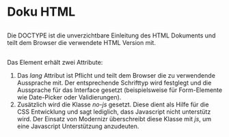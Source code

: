 # Doku HTML


## <!DOCTYPE html>
Die DOCTYPE ist die unverzichtbare Einleitung des HTML Dokuments und teilt dem Browser die verwendete HTML Version mit.


## <html class="no-js" lang="de">
Das *<html>* Element erhält zwei Attribute:

1. Das *lang* Attribut ist Pflicht und teilt dem Browser die zu verwendende Aussprache mit. Der entsprechende Schrifttyp wird festglegt und die Aussprache für das Interface gesetzt (beispielsweise für Form-Elemente wie Date-Picker oder Validierungen).
2. Zusätzlich wird die Klasse *no-js* gesetzt. Diese dient als Hilfe für die CSS Entwicklung und sagt lediglich, dass Javascript nicht unterstütz wird. Der Einsatz von Modernizr überschreibt diese Klasse mit *js*, um eine Javascript Unterstützung anzudeuten.


## <head>

### <title>
Der Dokumententitel, wird in der Browsertitelleiste bzw. Tab angezeigt.

### <meta charset="utf-8" />
Der zu verwendende Zeichensatz.

### <meta http-equiv="X-UA-Compatible" content="IE=edge" />
Mit dem Internet Explorer 8 wurde der Kompatibilitätsmodus eingeführt, mit dessen hilfe eine Seite so gerendert wird, wie eine ältere IE Version dies tun würde.  
Die Angabe *IE=edge* weist Internet Explorer an, den höchstmöglichen Modus zu nutzen, der in der entsprechenden Browserversion zur Verfügung steht. Im Klartext: Standardmodus.  
Die Positionierung dieses Metas ist sehr strikt! Hier gilt: im Header vor allen anderen Elementen, außer dem *<title>* und anderen *<meta>*.

### <meta name="description" content="$description$" />
*$description$* ist ein Beschreibungstext für die aktuelle Seite und wird dem User in den Suchergebnissen einer Suchmaschine angezeigt.

### <meta name="viewport" content="width=device-width, initial-scale=1, minimum-scale=1" />
Weist dem aktuellen Viewport an, in den kompletten sichtbaren Bereich zu Skalieren.

### <link rel="shortcut icon" href="/favicon/favicon.ico" />
Das Favicon der Seite, wird im Browsertab vor der URL/Titel bzw. in den gespeicherten Favoriten angezeigt.  

**<link rel="apple-touch-icon" href="/favicon/apple-touch-icon.png ">**  
**<link rel="apple-touch-icon" href="/favicon/apple-touch-icon-72x72.png" sizes="72x72" />**  
**<link rel="apple-touch-icon" href="/favicon/apple-touch-icon-114x114.png" sizes="114x114" />**  
**<link rel="apple-touch-icon-precomposed" href="/favicon/apple-touch-icon-144x144-precomposed.png" sizes="144x144" />**  
**<link rel="apple-touch-icon-precomposed" href="/favicon/apple-touch-icon-114x114-precomposed.png" sizes="114x114" />**  
**<link rel="apple-touch-icon-precomposed" href="/favicon/apple-touch-icon-72x72-precomposed.png" sizes="72x72" />**  
**<link rel="apple-touch-icon-precomposed" href="/favicon/apple-touch-icon-57x57-precomposed.png" />**  
iOS ermöglicht das speichern eines Favoriten auf dem Homescreen. Dazu lässt sich ein Icon referenzieren und lässt den Favoriten wie eine App aussehen. Für unterschiedlichste Geräte und Auflösungen gibt es jeweils ein eigenes Icon.  
  
**<meta name="msapplication-TileImage" content="img/favicon/ms-touch-icon-144x144-precomposed.png" />**  
**<meta name="msapplication-TileColor" content="#222222" />**  
Analog iOS bzw. apple-touch, allerdings für Windows 8. Hier lässt sich zusätzlich noch ein Farbwert für den Tile angeben.

## Inline JS ##
Für das performante Laden von CSS und JS aus dem local Storage bzw. zuvor via Requrest ist diese Ladefunktionalität inline in die html-Seite zu integrieren, damit kein unstyled Content kurzzeitig auf der Seite dargestellt wird.

### globalen JS-Vaiablen für den DEV/LIVE-Betrieb ###

Als erstes werden die globalen JS-Variablen für den DEV/LIVE-Betrieb festgelegt.
Diese konfigurieren das Lade- und Speicherverhalten der CSS- und JS-Dateien, sodass im DEV-Betrieb die nicht minifizierten Dateien geladen werden und der local Storage nicht verwendet wird (ein Debugging der Datein ist so möglich). Zum anderen werden im LIVE-Betrieb die minifizierten Dateien geladen (entweder via Request oder aus dem local Storage) und im local Storage als key/value-Paar hinterlegt, wenn dieser supported wird.



    // Hier muss eine Servervariable eingefügt werden, welche den Zustand wiedergibt,
    // ob der Server ein Entwicklungs- oder LIVE-Server ist.
    @if (Config.Instance.IsDevServer)
    {
        // DEV
        <script>
            window.UseLocalStorage = false;
            window.loadUnminifyVersion = true;
            window.IsDevServer = true;
        </script>
    
    }
    else
    {
        // LIVE
        <script>
            window.IsDevServer = false;
            var checkDebugging = function(){
                try{
                    if(localStorage.getItem('debugging') !== null){
                        // kein Verwendung vom local Storage
                        window.UseLocalStorage = false;
                        window.loadUnminifyVersion = true;
                    }else{
                        // Verwendung vom local Storage
                        window.UseLocalStorage = true;
                        window.loadUnminifyVersion = false;
                    }
                }catch(e){
                    // kein Verwendung vom local Storage
                    window.UseLocalStorage = true;
                    window.loadUnminifyVersion = false;
                }
            };
            checkDebugging();
        </script>
    }

### LIVE Debugging ###
Um das Debugging auch LIVE zu ermöglichen, kann ein manueller (in der Browser-Konsole) Eintrag im local-Storage hinterlegt werden, der dessen Verwendung unterbindet. 

    window.localStorage.setItem('debugging', 'true');

Hier wird eine Warnung ausgegeben, dass es nicht erlaubt ist den local Storage mit nicht versionierten Dateien zu verwenden.
        
    if(window.UseLocalStorage && window.loadUnminifyVersion){
        console.warn('-------------!!!!!-----localStorage wird mit nicht versionierten Dateine befüllt!------!!!!!-----');
    }

### Definition von globalen Hilfsfunktionen ###
Diese Hilfsfunktionen werde unmittelbar vor der Ladefunktionalität der CSS- und JS-Datein benötigt.

- **window.domReadyObject** -> Das Objekt dient zum Vorhalten von Funktionen, die unmittelbar nach dem ready-Event von jQuery ausgeführt werden sollen
- **window.onDomOrAjaxReady** -> Die übergebenen Funktion wird entweder unmittelbar ausgeführt, wenn jQuery geladen und das 'ready'-Event geschmissen wurde, oder im domReadyObject vorgehalten.
- **window.execDomReadyObject** -> Hier werden alle vorgehaltenen Funktionen im domReadyObject ausgeführt
- **window.testLocalStorage** ->  Modernizr-Test auf localStorage
- **window.clearLocalStorageForKey** -> Die Funktion prüft, ob es im localStorage schon einen identischen key (jeweils ohne Versionierungsnummer) gibt und löscht diese incl. value im localStorage.
- **window.addCSSToDOM** -> Fügt das CSS zum DOM entweder als link-Element oder aus dem localStorage
- **window.addJSToDOM** -> Fügt das JS zum DOM entweder als link-Element oder aus dem localStorage
- **window.checkLocalStorageByTimestamp** -> mit dieser Funktion wird entweder ein Zeitstempel erstellt (falls dieser noch nicht vorhanden) oder wenn der Zeitstempel im local Storage kleiner ist als der Referenz-Zeitstempel wird der local Storge gelöscht.

Quellcode
   
    window.domReadyObject = {
        countProperties: function(){
            var count = 0;
            for(var property in this){
                if(this.hasOwnProperty(property)){
                    count += 1;
                }
            }
            return count;
        }
    };

    window.onDomOrAjaxReady = function(p_function){
        if(typeof jQuery !== 'undefined'){
            ($.isReady) ? p_function() : $(document).on('ready', p_function);
        }else{
            window.domReadyObject['func_' + window.domReadyObject.countProperties()] = p_function;
        }
    };

    window.execDomReadyObject = function(){
        for(var property in window.domReadyObject){
            if(window.domReadyObject.hasOwnProperty(property) && ('countProperties' !== property)){
                window.domReadyObject[property]();
            }
        }
    };

    window.testLocalStorage = function(){
        var mod = 'modernizr';
        try{
            localStorage.setItem(mod, mod);
            localStorage.removeItem(mod);
            return true;
        }catch(e){
            return false;
        }
    };

    window.clearLocalStorageForKey = function(p_key){
        var keyWithoutExtension = p_key.substr(0, p_key.lastIndexOf('.'));
        var nonversionkey = keyWithoutExtension.substr(0, keyWithoutExtension.lastIndexOf('.'));
        var patt = new RegExp(nonversionkey);
        var index = 0;
        var length = localStorage.length;
        try{
            for(; index <= length; index++){
                if(patt.test(localStorage.key(index)) && (localStorage.key(index) !== p_key)){
                    localStorage.removeItem(localStorage.key(index));
                }
            }
        }catch(e){
        }
    };

    window.addCSSToDOM = function(p_src){
        var linkElem;
        var styleElem;
        // wenn localStorage vorliegt aber der Datei-Pfade(key) und entsprechen die value nicht vorhanden ist.
        // -> dynamische Erstellung eines link-tags mit Angabe des Datei-Pfades und anschließender ajax nach Dom-Ready um den Conten im localStorage abzulengen (kommt aus dem Cache).
        if (window.UseLocalStorage && testLocalStorage() && (localStorage[p_src] === undefined)) {
            // window.localStorage is available!
            linkElem = document.createElement('link');
            linkElem.setAttribute('rel', 'stylesheet');
            linkElem.setAttribute('href', p_src);
            document.getElementsByTagName('head')[0].appendChild(linkElem);
            onDomOrAjaxReady(function(){
                (function(){
                    var xhr;
                    xhr = new XMLHttpRequest();
                    xhr.open('GET', p_src, true);
                    xhr.send();
                    xhr.onreadystatechange = function(){
                        if(xhr.readyState === 4 && xhr.status !== 404 && xhr.responseText !== ''){
                            clearLocalStorageForKey(p_src);
                            localStorage[p_src] = xhr.responseText;
                        }
                    };
                })()
            });
            // wenn localStorage vorliegt und der Datei-Pfade(key) und entsprecher value im localStorage vorhanden ist.
            // -> dynamische Erstellung eines style-tags mit injection der value aus dem localStorage.
        }else if(window.UseLocalStorage && testLocalStorage() && (localStorage[p_src] !== undefined)){
            styleElem = document.createElement('style');
            styleElem.appendChild(document.createTextNode(localStorage[p_src]));
            document.getElementsByTagName('head')[0].appendChild(styleElem);
            // wenn kein localStorage vorliegt
            // -> dynamische Erstellung eines link-tags mit Angabe des Datei-Pfades
        }else{
            linkElem = document.createElement('link');
            linkElem.setAttribute('rel', 'stylesheet');
            linkElem.setAttribute('href', p_src);
            document.getElementsByTagName('head')[0].appendChild(linkElem);
        }
    };

    window.addJSToDOM = function(p_src, p_attrkey, p_attrval){
        var scriptElem;
        // wenn localStorage vorliegt aber der Datei-Pfade(key) und entsprechen die value nicht vorhanden ist.
        // -> dynamische Erstellung eines script-tags mit Angabe des Datei-Pfades und anschließender ajax nach Dom-Ready um den Conten im localStorage abzulengen (kommt aus dem Cache).
        if(window.UseLocalStorage && testLocalStorage() && (typeof localStorage[p_src] === 'undefined')){
            // window.localStorage is available!
            scriptElem = document.createElement('script');
            scriptElem.setAttribute('src', p_src);
            if(typeof p_attrkey !== 'undefined'){
                scriptElem.setAttribute(p_attrkey, p_attrval);
            }
            scriptElem.async = false;
            document.getElementsByTagName('head')[0].appendChild(scriptElem);
            onDomOrAjaxReady(function(){
                (function(){
                    var xhr;
                    xhr = new XMLHttpRequest();
                    xhr.open('GET', p_src, true);
                    xhr.send();
                    xhr.onreadystatechange = function(){
                        if(xhr.readyState === 4 && xhr.status !== 404 && xhr.responseText !== ''){
                            clearLocalStorageForKey(p_src);
                            localStorage[p_src] = xhr.responseText;
                        }
                    };
                })()
            });
            // wenn localStorage vorliegt und der Datei-Pfade(key) und entsprecher value im localStorage vorhanden ist.
            // -> dynamische Erstellung eines style-tags mit injection der value aus dem localStorage.
        }else if(window.UseLocalStorage && testLocalStorage() && (typeof localStorage[p_src] !== 'undefined')){
            scriptElem = document.createElement('script');
            if(typeof p_attrkey !== 'undefined'){
                scriptElem.setAttribute(p_attrkey, p_attrval);
            }
            scriptElem.text = localStorage[p_src];
            document.getElementsByTagName('head')[0].appendChild(scriptElem);
            // wenn kein localStorage vorliegt
            // -> dynamische Erstellung eines link-tags mit Angabe des Datei-Pfades
        }else{
            scriptElem = document.createElement('script');
            scriptElem.setAttribute('src', p_src);
            if(typeof p_attrkey !== 'undefined'){
                scriptElem.setAttribute(p_attrkey, p_attrval);
            }
            scriptElem.async = false;
            document.getElementsByTagName('head')[0].appendChild(scriptElem);
        }
    };

    window.checkLocalStorageByTimestamp = function(){
        if(window.UseLocalStorage && testLocalStorage()){
            try{
                // wenn kein timestamp im localStorage vorhanden ist wird einer erstellt.
                if(localStorage.getItem('timestamp') === null){
                    localStorage['timestamp'] = new Date().getTime().toString();
                }else{
                    // wenn der timestamp im localStorage kleiner ist als der fest codierte Timestamp, wird wird der localStorage gelöscht.
                    if (parseInt(localStorage['timestamp'], 10) < 1402389706108) { // Nicht Ändern!!!! So wird bei allen Clients der localStorage gelöscht!!!! Nur Ändern, wenn sich die Datei-Pfad in der main.js zu den Modulen ändern Bsp. require.config({  paths:{ 'jmButtonForAddClassOnRelatedElem': 'mylibs/AMD-Plugins/jmButtonForAddClassOnRelatedElem',......
                        window.localStorage.clear();
                    }
                }
            }catch(e){
            }
        }
    };
    
Bevor die initial verwendeten CSS- und JS-Datein geladen werde wird der local Storage auf einen Zeitstempel überprüft. Diese Funktionalität bietet dem Entwickler die Möglichkeit, den local Storage auf allen dem Client-Rechner manuell zu löschen. (Die Anpassung des Referenz-Zeitstempels in dieser Funktion ist nur im Notfall anzupassen)

    checkLocalStorageByTimestamp();

### Auflistung der initial verwendeten CSS- und JS-Datein
- modernizr.custom.js ->  wir für Feature-Detektion verwendet
- matchmedia.js -> für die JS-Abfrage auf MediaQuerys
- picturefill.js -> Polyfill für Responsive Images
- style.css -> globale CSS
- require.2.1.11.js -> für das On-Demand-Script-Loading

Quellcode

    if (window.loadUnminifyVersion) {
        addJSToDOM('/js/externals/customized/modernizr.custom.js');
        addJSToDOM('/js/externals/vendor/matchmedia.js');
        addJSToDOM('/js/externals/originalReferenceSource/picturefill.js');
        addCSSToDOM('/css/style.css');
        addJSToDOM('/js/externals/customized/require.2.1.11.js', 'data-main', '/js/main.js');
    } else {
        addJSToDOM('/js/build/externals/customized/modernizr.custom.6966b8.js');
        addJSToDOM('/js/build/externals/vendor/matchmedia.05942b.js');
        addJSToDOM('/js/build/externals/originalReferenceSource/picturefill.40a9ae.js');
        addJSToDOM('/js/build/externals/customized/require.2.1.11.fce06e.js', 'data-main', '/js/build/main.35bb76.js');
        // TODO Hier muss noch nach eine Verbesserung gesucht werden
        if (navigator.appVersion.indexOf("MSIE 8.") != -1) {
            var linkElem = document.createElement('link');
            linkElem.setAttribute('rel', 'stylesheet');
            linkElem.setAttribute('href', '/css/min/style.458d37.css');
            document.getElementsByTagName('head')[0].appendChild(linkElem);
        } else {
            addCSSToDOM('/css/min/style.458d37.css');
        }
    }

Hier ist noch die Angabe, welches CSS bei noscript verwendet werden soll und die Verlinkung der noscript.css

    <noscript>
        @if (Config.Instance.IsDevServer)
        {
            <link rel="stylesheet" href="/css/style.css" />
        }
        else
        {
            <link rel="stylesheet" href="/css/min/style.458d37.css" />
        }
        
        <link rel="stylesheet" href="/css/noscript.css" />
    </noscript> 

### <noscript>
Eine *<noscript>* Sektion kann beliebig oft sowohl im *<head>* als auch im *<body>* verwendet werden. In diesem Fall dient sie als Fallback zur "gewöhnlichen" Einbindung der Stylesheets, da diese gewöhnlich per Javascript geladen werden.
return shell_exec("echo $input | $Markdown_script");
## <body>

### <... role="...">
Die Role Attribute weisen den Elementen eine eindeutige Aufgabe zu und beschreiben die Struktur der Seite. Sie dienen der Barrierefreiheit und werden von ARIA (Accessible Rich Internet Apllication) gesteuert und können dem Anwender mitteilen wo er sich befindet bzw. was ihn an der entsprechenden Position des Dokuments erwartet.

#### <header role="banner">
Der Kopfbereich des Dokuments. Er besteht typischerweis aus zentralen Inhalten und Funktionen wie z.B Logo, Navigation, Suchfunktion, etc.

#### <nav role="navigation">
Die Hauptnavigation.

#### <form role="search">
Bei Verwendung einer internen Suchfunktion.

#### <main role="main">
Hier wird der Seiteninhalt untergebracht.

#### <footer role="contentinfo">
Der Fußbereich des Dokuments. Hier werden sämtliche Metainformationen wie Copyright, Fußnoten, etc. aufgeführt. Aber auch zusätzliche Informationen zum aktuellen Dokument.
